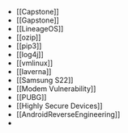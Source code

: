 - [[Capstone]]
- [[Gapstone]]
- [[LineageOS]]
- [[ozip]]
- [[pip3]]
- [[log4j]]
- [[vmlinux]]
- [[laverna]]
- [[Samsung S22]]
- [[Modem Vulnerability]]
- [[PUBG]]
- [[Highly Secure Devices]]
- [[AndroidReverseEngineering]]
-